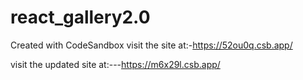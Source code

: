 # react_gallery2.0
Created with CodeSandbox
visit the site at:-https://52ou0q.csb.app/

visit the updated site at:---https://m6x29l.csb.app/
